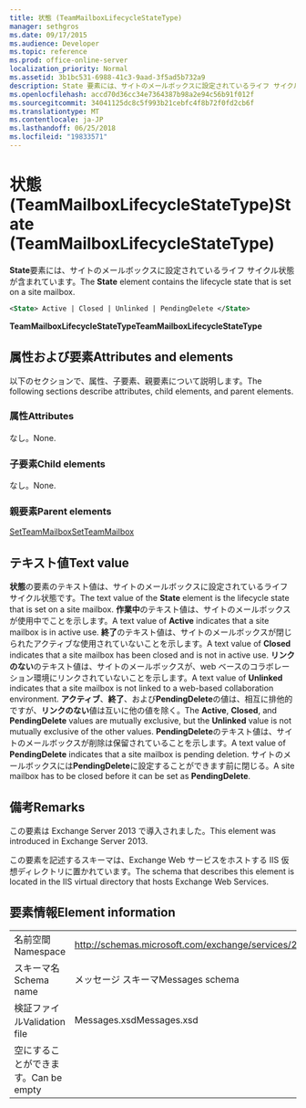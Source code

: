 ```yaml
---
title: 状態 (TeamMailboxLifecycleStateType)
manager: sethgros
ms.date: 09/17/2015
ms.audience: Developer
ms.topic: reference
ms.prod: office-online-server
localization_priority: Normal
ms.assetid: 3b1bc531-6988-41c3-9aad-3f5ad5b732a9
description: State 要素には、サイトのメールボックスに設定されているライフ サイクル状態が含まれています。
ms.openlocfilehash: accd70d36cc34e7364387b98a2e94c56b91f012f
ms.sourcegitcommit: 34041125dc8c5f993b21cebfc4f8b72f0fd2cb6f
ms.translationtype: MT
ms.contentlocale: ja-JP
ms.lasthandoff: 06/25/2018
ms.locfileid: "19833571"
---
```

# <a name="state-teammailboxlifecyclestatetype"></a><span data-ttu-id="cfd5a-103">状態 (TeamMailboxLifecycleStateType)</span><span class="sxs-lookup"><span data-stu-id="cfd5a-103">State (TeamMailboxLifecycleStateType)</span></span>

<span data-ttu-id="cfd5a-104">**State**要素には、サイトのメールボックスに設定されているライフ サイクル状態が含まれています。</span><span class="sxs-lookup"><span data-stu-id="cfd5a-104">The **State** element contains the lifecycle state that is set on a site mailbox.</span></span> 
  
```XML
<State> Active | Closed | Unlinked | PendingDelete </State>
```

<span data-ttu-id="cfd5a-105">**TeamMailboxLifecycleStateType**</span><span class="sxs-lookup"><span data-stu-id="cfd5a-105">**TeamMailboxLifecycleStateType**</span></span>

## <a name="attributes-and-elements"></a><span data-ttu-id="cfd5a-106">属性および要素</span><span class="sxs-lookup"><span data-stu-id="cfd5a-106">Attributes and elements</span></span>

<span data-ttu-id="cfd5a-107">以下のセクションで、属性、子要素、親要素について説明します。</span><span class="sxs-lookup"><span data-stu-id="cfd5a-107">The following sections describe attributes, child elements, and parent elements.</span></span>
  
### <a name="attributes"></a><span data-ttu-id="cfd5a-108">属性</span><span class="sxs-lookup"><span data-stu-id="cfd5a-108">Attributes</span></span>

<span data-ttu-id="cfd5a-109">なし。</span><span class="sxs-lookup"><span data-stu-id="cfd5a-109">None.</span></span>
  
### <a name="child-elements"></a><span data-ttu-id="cfd5a-110">子要素</span><span class="sxs-lookup"><span data-stu-id="cfd5a-110">Child elements</span></span>

<span data-ttu-id="cfd5a-111">なし。</span><span class="sxs-lookup"><span data-stu-id="cfd5a-111">None.</span></span>
  
### <a name="parent-elements"></a><span data-ttu-id="cfd5a-112">親要素</span><span class="sxs-lookup"><span data-stu-id="cfd5a-112">Parent elements</span></span>

[<span data-ttu-id="cfd5a-113">SetTeamMailbox</span><span class="sxs-lookup"><span data-stu-id="cfd5a-113">SetTeamMailbox</span></span>](setteammailbox.md)
  
## <a name="text-value"></a><span data-ttu-id="cfd5a-114">テキスト値</span><span class="sxs-lookup"><span data-stu-id="cfd5a-114">Text value</span></span>

<span data-ttu-id="cfd5a-115">**状態**の要素のテキスト値は、サイトのメールボックスに設定されているライフ サイクル状態です。</span><span class="sxs-lookup"><span data-stu-id="cfd5a-115">The text value of the **State** element is the lifecycle state that is set on a site mailbox.</span></span> <span data-ttu-id="cfd5a-116">**作業中**のテキスト値は、サイトのメールボックスが使用中でことを示します。</span><span class="sxs-lookup"><span data-stu-id="cfd5a-116">A text value of **Active** indicates that a site mailbox is in active use.</span></span> <span data-ttu-id="cfd5a-117">**終了**のテキスト値は、サイトのメールボックスが閉じられたアクティブな使用されていないことを示します。</span><span class="sxs-lookup"><span data-stu-id="cfd5a-117">A text value of **Closed** indicates that a site mailbox has been closed and is not in active use.</span></span> <span data-ttu-id="cfd5a-118">**リンクのない**のテキスト値は、サイトのメールボックスが、web ベースのコラボレーション環境にリンクされていないことを示します。</span><span class="sxs-lookup"><span data-stu-id="cfd5a-118">A text value of **Unlinked** indicates that a site mailbox is not linked to a web-based collaboration environment.</span></span> <span data-ttu-id="cfd5a-119">**アクティブ**、**終了**、および**PendingDelete**の値は、相互に排他的ですが、**リンクのない**値は互いに他の値を除く。</span><span class="sxs-lookup"><span data-stu-id="cfd5a-119">The **Active**, **Closed**, and **PendingDelete** values are mutually exclusive, but the **Unlinked** value is not mutually exclusive of the other values.</span></span> <span data-ttu-id="cfd5a-120">**PendingDelete**のテキスト値は、サイトのメールボックスが削除は保留されていることを示します。</span><span class="sxs-lookup"><span data-stu-id="cfd5a-120">A text value of **PendingDelete** indicates that a site mailbox is pending deletion.</span></span> <span data-ttu-id="cfd5a-121">サイトのメールボックスには**PendingDelete**に設定することができます前に閉じる。</span><span class="sxs-lookup"><span data-stu-id="cfd5a-121">A site mailbox has to be closed before it can be set as **PendingDelete**.</span></span>
  
## <a name="remarks"></a><span data-ttu-id="cfd5a-122">備考</span><span class="sxs-lookup"><span data-stu-id="cfd5a-122">Remarks</span></span>

<span data-ttu-id="cfd5a-123">この要素は Exchange Server 2013 で導入されました。</span><span class="sxs-lookup"><span data-stu-id="cfd5a-123">This element was introduced in Exchange Server 2013.</span></span>
  
<span data-ttu-id="cfd5a-124">この要素を記述するスキーマは、Exchange Web サービスをホストする IIS 仮想ディレクトリに置かれています。</span><span class="sxs-lookup"><span data-stu-id="cfd5a-124">The schema that describes this element is located in the IIS virtual directory that hosts Exchange Web Services.</span></span>
  
## <a name="element-information"></a><span data-ttu-id="cfd5a-125">要素情報</span><span class="sxs-lookup"><span data-stu-id="cfd5a-125">Element information</span></span>

|||
|:-----|:-----|
|<span data-ttu-id="cfd5a-126">名前空間</span><span class="sxs-lookup"><span data-stu-id="cfd5a-126">Namespace</span></span>  <br/> |http://schemas.microsoft.com/exchange/services/2006/messages  <br/> |
|<span data-ttu-id="cfd5a-127">スキーマ名</span><span class="sxs-lookup"><span data-stu-id="cfd5a-127">Schema name</span></span>  <br/> |<span data-ttu-id="cfd5a-128">メッセージ スキーマ</span><span class="sxs-lookup"><span data-stu-id="cfd5a-128">Messages schema</span></span>  <br/> |
|<span data-ttu-id="cfd5a-129">検証ファイル</span><span class="sxs-lookup"><span data-stu-id="cfd5a-129">Validation file</span></span>  <br/> |<span data-ttu-id="cfd5a-130">Messages.xsd</span><span class="sxs-lookup"><span data-stu-id="cfd5a-130">Messages.xsd</span></span>  <br/> |
|<span data-ttu-id="cfd5a-131">空にすることができます。</span><span class="sxs-lookup"><span data-stu-id="cfd5a-131">Can be empty</span></span>  <br/> ||
   

